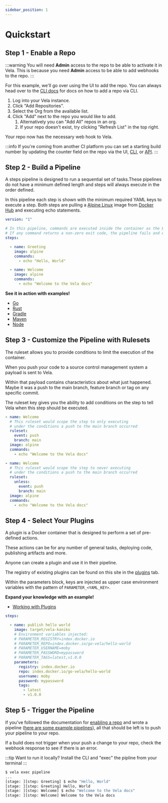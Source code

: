 ```yaml
---
sidebar_position: 1
---
```


# Quickstart

## Step 1 - Enable a Repo

:::warning
You will need **Admin** access to the repo to be able to activate it in Vela. This is because you need **Admin** access to be able to add webhooks
to the repo.
:::

For this example, we'll go over using the UI to add the repo. You can always head over to the [CLI docs](/docs/reference/cli/repo/add.md) for docs on how to add a repo via CLI.

1. Log into your Vela instance.
1. Click "Add Repositories".
1. Select the Org from the available list.
1. Click "Add" next to the repo you would like to add.
   1. Alternatively you can "Add All" repos in an org.
   1. If your repo doesn't exist, try clicking "Refresh List" in the top right.

Your repo now has the necessary web hook to Vela.

:::info
If you're coming from another CI platform you can set a starting build number by updating the counter field on the repo via the UI, [CLI](/docs/reference/cli/repo/repo.md), or [API](/docs/reference/api/repo/repo.md).
:::

## Step 2 - Build a Pipeline

A steps pipeline is designed to run a sequential set of tasks.These pipelines do not have a minimum defined length and steps will always execute in the order defined.

In this pipeline each step is shown with the minimum required YAML keys to execute a step. Both steps are pulling a [Alpine Linux](https://alpinelinux.org/) image from [Docker Hub](https://hub.docker.com/) and executing echo statements.  

```yaml
version: "1"

# In this pipeline, commands are executed inside the container as the Entrypoint.
# If any command returns a non-zero exit code, the pipeline fails and exits.
steps:

  - name: Greeting
    image: alpine
    commands:
      - echo "Hello, World"

  - name: Welcome
    image: alpine
    commands:
      - echo "Welcome to the Vela docs"
```
**See it in action with examples!**

* [Go](/docs/usage/examples/go_modules.md)
* [Rust](/docs/usage/examples/rust_cargo.md)
* [Gradle](/docs/usage/examples/java_gradle.md)
* [Maven](/docs/usage/examples/java_maven.md)
* [Node](/docs/usage/examples/node.md)

## Step 3 - Customize the Pipeline with Rulesets

The ruleset allows you to provide conditions to limit the execution of the container.

When you push your code to a source control management system a payload is sent to Vela.

Within that payload contains characteristics about what just happened. Maybe it was a push to the main branch, feature branch or tag on any specific commit.

The ruleset key gives you the ability to add conditions on the step to tell Vela when this step should be executed.

```yaml
- name: Welcome
  # This ruleset would scope the step to only executing
  # under the conditions a push to the main branch occurred
  ruleset:
    event: push
    branch: main
  image: alpine
  commands:
    - echo "Welcome to the Vela docs"
```

```yaml
- name: Welcome
  # This ruleset would scope the step to never executing
  # under the conditions a push to the main branch occurred
  ruleset:
    unless:
      event: push
      branch: main
  image: alpine
  commands:
    - echo "Welcome to the Vela docs"
```
## Step 4 - Select Your Plugins

A plugin is a Docker container that is designed to perform a set of pre-defined actions.

These actions can be for any number of general tasks, deploying code, publishing artifacts and more.

Anyone can create a plugin and use it in their pipeline.

The registry of existing plugins can be found on this site in the [plugins](docs/usage/plugins/index.md) tab.

Within the parameters block, keys are injected as upper case environment variables with the pattern of `PARAMETER_<YAML_KEY>`.

**Expand your knowledge with an example!**

* [Working with Plugins](/docs/usage/plugin.md)

<!-- section break -->

```yaml
steps:

  - name: publish hello world
    image: target/vela-kaniko
    # Environment variables injected:
    # PARAMETER_REGISTRY=index.docker.io
    # PARAMETER_REPO=index.docker.io/go-vela/hello-world
    # PARAMETER_USERNAME=moby
    # PARAMETER_PASSWORD=mypassword
    # PARAMETER_TAGS=latest,v1.0.0
    parameters:
      registry: index.docker.io
      repo: index.docker.io/go-vela/hello-world
      username: moby
      password: mypassword
      tags:
        - latest
        - v1.0.0
```
## Step 5 - Trigger the Pipeline

If you've followed the documentation for [enabling a repo](/docs/usage/enable_repo.md) and wrote a pipeline ([here are some example pipelines](/docs/usage/tour/tour.md)), all that should be left is to push your pipeline to your repo.

If a build does not trigger when your push a change to your repo, check the webhook response to see if there is an error.

:::tip
Want to run it locally? Install the CLI and "exec" the pipline from your terminal
:::

```sh
$ vela exec pipeline
...
[stage: ][step: Greeting] $ echo "Hello, World"
[stage: ][step: Greeting] Hello, World
[stage: ][step: Welcome] $ echo "Welcome to the Vela docs"
[stage: ][step: Welcome] Welcome to the Vela docs  
```
